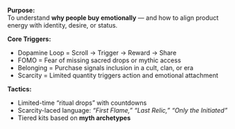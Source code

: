 **Purpose:**  
To understand **why people buy emotionally** — and how to align product energy with identity, desire, or status.

**Core Triggers:**

- Dopamine Loop = Scroll → Trigger → Reward → Share
- FOMO = Fear of missing sacred drops or mythic access
- Belonging = Purchase signals inclusion in a cult, clan, or era
- Scarcity = Limited quantity triggers action and emotional attachment

**Tactics:**
- Limited-time “ritual drops” with countdowns
- Scarcity-laced language: _“First Flame,” “Last Relic,” “Only the Initiated”_
- Tiered kits based on **myth archetypes**
